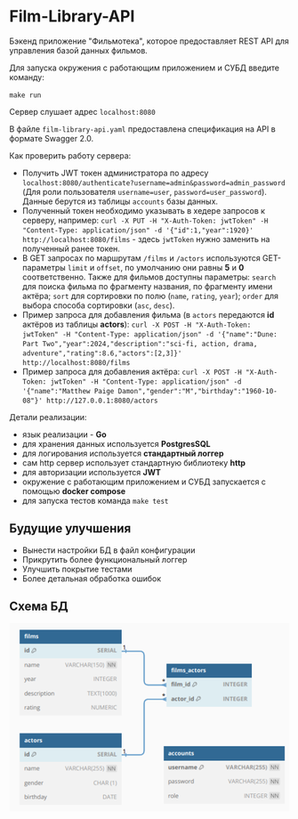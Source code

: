 # Film-Library-API

Бэкенд приложение "Фильмотека", которое предоставляет REST API для управления базой данных фильмов.

Для запуска окружения с работающим приложением и СУБД введите команду:

`make run`

Сервер слушает адрес `localhost:8080`

В файле `film-library-api.yaml` предоставлена спецификация на API в формате Swagger 2.0.

Как проверить работу сервера:

- Получить JWT токен администратора по адресу `localhost:8080/authenticate?username=admin&password=admin_password` (Для роли пользователя `username=user`, `password=user_password`). Данные берутся из таблицы `accounts` базы данных.
- Полученный токен необходимо указывать в хедере запросов к серверу, например:
  `curl -X PUT -H "X-Auth-Token: jwtToken" -H "Content-Type: application/json" -d '{"id":1,"year":1920}' http://localhost:8080/films` - здесь `jwtToken` нужно заменить на полученный ранее токен. 
- В GET запросах по маршрутам `/films` и `/actors` используются GET-параметры `limit` и `offset`, по умолчанию они равны **5** и **0** соответственно. Также для фильмов доступны параметры: `search` для поиска фильма по фрагменту названия, по фрагменту имени актёра; `sort` для сортировки по полю (`name`, `rating`, `year`); `order` для выбора способа сортировки (`asc`, `desc`).
- Пример запроса для добавления фильма (в `actors` передаются **id** актёров из таблицы **actors**):
  `curl -X POST -H "X-Auth-Token: jwtToken" -H "Content-Type: application/json" -d '{"name":"Dune: Part Two","year":2024,"description":"sci-fi, action, drama, adventure","rating":8.6,"actors":[2,3]}' http://localhost:8080/films`
 - Пример запроса для добавления актёра:
  `curl -X POST -H "X-Auth-Token: jwtToken" -H "Content-Type: application/json" -d '{"name":"Matthew Paige Damon","gender":"M","birthday":"1960-10-08"}' http://127.0.0.1:8080/actors`

Детали реализации:

- язык реализации - **Go**
- для хранения данных используется **PostgresSQL**
- для логирования используется **стандартный логгер**
- сам http сервер использует стандартную библиотеку **http**
- для авторизации используется **JWT**
- окружение с работающим приложением и СУБД запускается с помощью **docker compose**
- для запуска тестов команда `make test`

## Будущие улучшения

- Вынести настройки БД в файл конфигурации
- Прикрутить более функциональный логгер
- Улучшить покрытие тестами
- Более детальная обработка ошибок

## Схема БД

![schema](images/schema.png)
